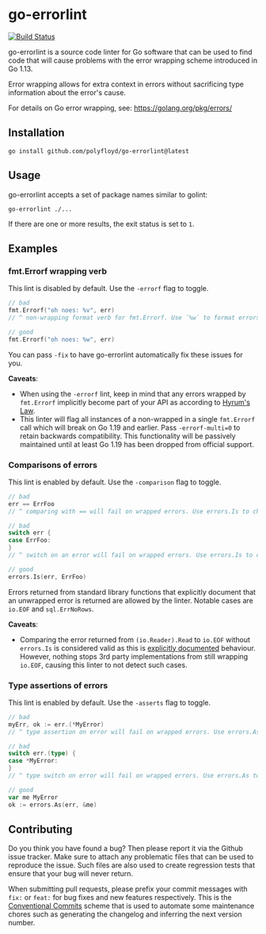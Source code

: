 go-errorlint
============

[![Build Status](https://github.com/polyfloyd/go-errorlint/workflows/CI/badge.svg)](https://github.com/polyfloyd/go-errorlint/actions)

go-errorlint is a source code linter for Go software that can be used to find
code that will cause problems with the error wrapping scheme introduced in Go
1.13.

Error wrapping allows for extra context in errors without sacrificing type
information about the error's cause.

For details on Go error wrapping, see: https://golang.org/pkg/errors/

## Installation
```
go install github.com/polyfloyd/go-errorlint@latest
```

## Usage
go-errorlint accepts a set of package names similar to golint:
```
go-errorlint ./...
```
If there are one or more results, the exit status is set to `1`.


## Examples

### fmt.Errorf wrapping verb
This lint is disabled by default. Use the `-errorf` flag to toggle.
```go
// bad
fmt.Errorf("oh noes: %v", err)
// ^ non-wrapping format verb for fmt.Errorf. Use `%w` to format errors

// good
fmt.Errorf("oh noes: %w", err)
```

You can pass `-fix` to have go-errorlint automatically fix these issues for you.

**Caveats**:
* When using the `-errorf` lint, keep in mind that any errors wrapped by
  `fmt.Errorf` implicitly become part of your API as according to [Hyrum's
  Law](https://github.com/dwmkerr/hacker-laws#hyrums-law-the-law-of-implicit-interfaces).
* This linter will flag all instances of a non-wrapped in a single `fmt.Errorf` call which will
  break on Go 1.19 and earlier. Pass `-errorf-multi=0` to retain backwards compatibility. This
  functionality will be passively maintained until at least Go 1.19 has been dropped from official
  support.

### Comparisons of errors
This lint is enabled by default. Use the `-comparison` flag to toggle.
```go
// bad
err == ErrFoo
// ^ comparing with == will fail on wrapped errors. Use errors.Is to check for a specific error

// bad
switch err {
case ErrFoo:
}
// ^ switch on an error will fail on wrapped errors. Use errors.Is to check for specific errors

// good
errors.Is(err, ErrFoo)
```

Errors returned from standard library functions that explicitly document that
an unwrapped error is returned are allowed by the linter. Notable cases are
`io.EOF` and `sql.ErrNoRows`.

**Caveats**:
* Comparing the error returned from `(io.Reader).Read` to `io.EOF` without
  `errors.Is` is considered valid as this is
  [explicitly documented](https://golang.org/pkg/io/#Reader) behaviour.
  However, nothing stops 3rd party implementations from still wrapping
  `io.EOF`, causing this linter to not detect such cases.

### Type assertions of errors
This lint is enabled by default. Use the `-asserts` flag to toggle.
```go
// bad
myErr, ok := err.(*MyError)
// ^ type assertion on error will fail on wrapped errors. Use errors.As to check for specific errors

// bad
switch err.(type) {
case *MyError:
}
// ^ type switch on error will fail on wrapped errors. Use errors.As to check for specific errors

// good
var me MyError
ok := errors.As(err, &me)
```

## Contributing

Do you think you have found a bug? Then please report it via the Github issue tracker. Make sure to
attach any problematic files that can be used to reproduce the issue. Such files are also used to
create regression tests that ensure that your bug will never return.

When submitting pull requests, please prefix your commit messages with `fix:` or `feat:` for bug
fixes and new features respectively. This is the
[Conventional Commits](https://www.conventionalcommits.org/en/v1.0.0/) scheme that is used to
automate some maintenance chores such as generating the changelog and inferring the next version
number.
